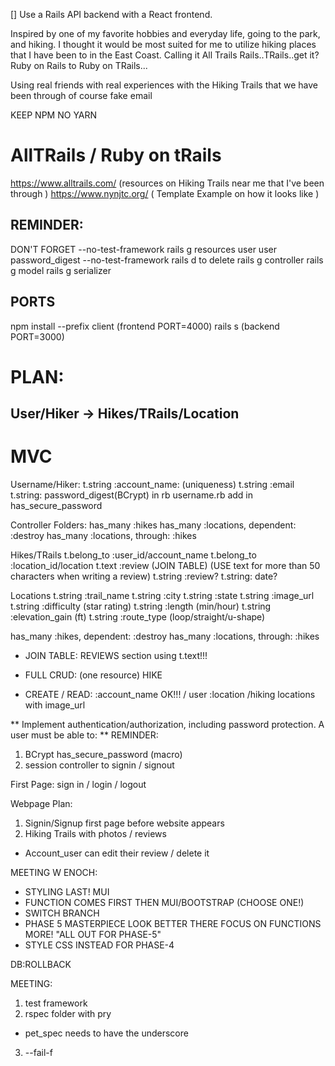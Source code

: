 [] Use a Rails API backend with a React frontend.


Inspired by one of my favorite hobbies and everyday life, going to the park, and hiking. I thought it would be most suited for me to utilize hiking places that I have been to in the East Coast. Calling it All Trails Rails..TRails..get it? Ruby on Rails to Ruby on TRails...

Using real friends with real experiences with the Hiking Trails that we have been through of course fake email 

KEEP NPM NO YARN 

# AllTRails / Ruby on tRails

https://www.alltrails.com/ (resources on Hiking Trails near me that I've been through )
https://www.nynjtc.org/ ( Template Example on how it looks like )


## REMINDER:
DON'T FORGET --no-test-framework
rails g resources user user password_digest --no-test-framework
rails d to delete
rails g controller
rails g model
rails g serializer 

## PORTS 
npm install --prefix client (frontend PORT=4000)
rails s (backend PORT=3000)

# PLAN: 
## User/Hiker -> Hikes/TRails/Location

# MVC

Username/Hiker:
t.string :account_name: (uniqueness)
t.string :email 
t.string: password_digest(BCrypt) in rb username.rb 
add in has_secure_password

Controller Folders: 
has_many :hikes
has_many :locations, dependent: :destroy
has_many :locations, through: :hikes

Hikes/TRails
t.belong_to :user_id/account_name
t.belong_to :location_id/location
t.text :review (JOIN TABLE) (USE text for more than 50 characters when writing a review)
t.string :review? 
t.string: date? 

Locations
t.string :trail_name 
t.string :city
t.string :state
t.string :image_url
t.string :difficulty (star rating)
t.string :length (min/hour)
t.string :elevation_gain (ft)
t.string :route_type (loop/straight/u-shape)
<!-- t.string :description -->

has_many :hikes, dependent: :destroy
has_many :locations, through: :hikes

* JOIN TABLE: 
REVIEWS section using t.text!!! 

* FULL CRUD: (one resource)
HIKE

* CREATE / READ: 
:account_name OK!!! / user 
:location /hiking locations with image_url

** Implement authentication/authorization, including password protection. A user must be able to: ** 
REMINDER: 
1. BCrypt has_secure_password (macro)
2. session controller to signin / signout 

First Page: 
sign in / login / logout 

Webpage Plan: 
1. Signin/Signup first page before website appears 
2. Hiking Trails with photos / reviews 
 - Account_user can edit their review / delete it 


MEETING W ENOCH: 
- STYLING LAST! MUI
- FUNCTION COMES FIRST THEN MUI/BOOTSTRAP (CHOOSE ONE!)
- SWITCH BRANCH 
- PHASE 5 MASTERPIECE LOOK BETTER THERE FOCUS ON FUNCTIONS MORE! "ALL OUT FOR PHASE-5" 
- STYLE CSS INSTEAD FOR PHASE-4 

DB:ROLLBACK 

MEETING: 
1. test framework 
2. rspec folder with pry 
 - pet_spec needs to have the underscore 
3. --fail-f  